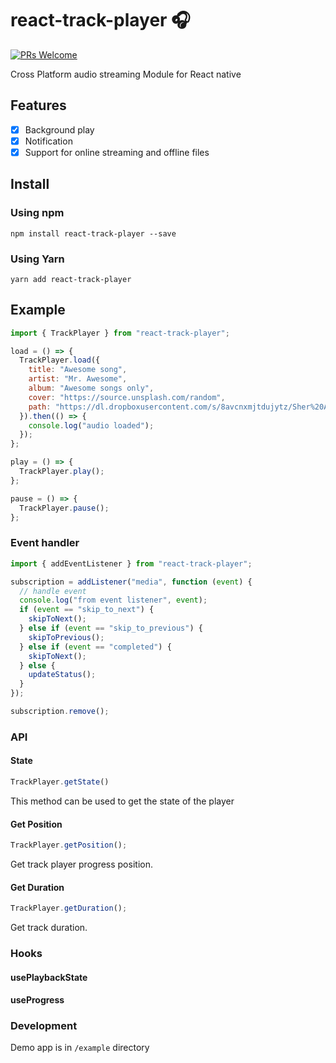 # react-track-player 🎧

[![PRs Welcome](https://img.shields.io/badge/PRs-Welcome-brightgreen.svg)](https://github.com/YajanaRao/Serenity/pulls)

Cross Platform audio streaming Module for React native

## Features

- [x] Background play
- [x] Notification
- [x] Support for online streaming and offline files

## Install

### Using npm

`npm install react-track-player --save`

### Using Yarn

`yarn add react-track-player`

## Example

```javascript
import { TrackPlayer } from "react-track-player";

load = () => {
  TrackPlayer.load({
    title: "Awesome song",
    artist: "Mr. Awesome",
    album: "Awesome songs only",
    cover: "https://source.unsplash.com/random",
    path: "https://dl.dropboxusercontent.com/s/8avcnxmjtdujytz/Sher%20Aaya%20Sher.mp3?dl=0",
  }).then(() => {
    console.log("audio loaded");
  });
};

play = () => {
  TrackPlayer.play();
};

pause = () => {
  TrackPlayer.pause();
};
```

### Event handler

```javascript
import { addEventListener } from "react-track-player";

subscription = addListener("media", function (event) {
  // handle event
  console.log("from event listener", event);
  if (event == "skip_to_next") {
    skipToNext();
  } else if (event == "skip_to_previous") {
    skipToPrevious();
  } else if (event == "completed") {
    skipToNext();
  } else {
    updateStatus();
  }
});

subscription.remove();
```

### API

#### State

```js
TrackPlayer.getState()
```

This method can be used to get the state of the player

#### Get Position

```js
TrackPlayer.getPosition();
```

Get track player progress position.
#### Get Duration

```js
TrackPlayer.getDuration();
```

Get track duration.

### Hooks

#### usePlaybackState

#### useProgress
### Development

Demo app is in `/example` directory
